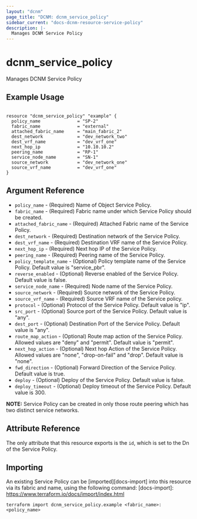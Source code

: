 ```yaml
---
layout: "dcnm"
page_title: "DCNM: dcnm_service_policy"
sidebar_current: "docs-dcnm-resource-service-policy"
description: |-
  Manages DCNM Service Policy
---
```


# dcnm_service_policy

Manages DCNM Service Policy

## Example Usage

```hcl

resource "dcnm_service_policy" "example" {
  policy_name              = "SP-2"
  fabric_name              = "external"
  attached_fabric_name     = "main_fabric_2"
  dest_network             = "dev_network_two"
  dest_vrf_name            = "dev_vrf_one"
  next_hop_ip              = "10.10.10.2"
  peering_name             = "RP-1"
  service_node_name        = "SN-1"
  source_network           = "dev_network_one"
  source_vrf_name          = "dev_vrf_one"
}

```

## Argument Reference

- `policy_name` - (Required) Name of Object Service Policy.
- `fabric_name` - (Required) Fabric name under which Service Policy should be created.
- `attached_fabric_name` - (Required) Attached Fabric name of the Service Policy.
- `dest_network` - (Required) Destination network of the Service Policy.
- `dest_vrf_name` - (Required) Destination VRF name of the Service Policy.
- `next_hop_ip` - (Required) Next hop IP of the Service Policy.
- `peering_name` - (Required) Peering name of the Service Policy.
- `policy_template_name` - (Optional) Policy template name of the Service Policy. Default value is "service_pbr".
- `reverse_enabled` - (Optional) Reverse enabled of the Service Policy. Default value is false.
- `service_node_name` - (Required) Node name of the Service Policy.
- `source_network` - (Required) Source network of the Service Policy.
- `source_vrf_name` - (Required) Source VRF name of the Service policy.
- `protocol` - (Optional) Protocol of the Service Policy. Default value is "ip".
- `src_port` - (Optional) Source port of the Service Policy. Default value is "any".
- `dest_port` - (Optional) Destination Port of the Service Policy. Default value is "any".
- `route_map_action` - (Optional) Route map action of the Service Policy. Allowed values are "deny" and "permit". Default value is "permit".
- `next_hop_action` - (Optional) Next hop Action of the Service Policy. Allowed values are "none", "drop-on-fail" and "drop". Default value is "none".
- `fwd_direction` - (Optional) Forward Direction of the Service Policy. Default value is true.
- `deploy` - (Optional) Deploy of the Service Policy. Default value is false.
- `deploy_timeout` - (Optional) Deploy timeout of the Service Policy. Default value is 300.

**NOTE:** Service Policy can be created in only those route peering which has two distinct service networks.

## Attribute Reference

The only attribute that this resource exports is the `id`, which is set to the
Dn of the Service Policy.

## Importing

An existing Service Policy can be [imported][docs-import] into this resource via its fabric and name, using the following command:
[docs-import]: https://www.terraform.io/docs/import/index.html

```
terraform import dcnm_service_policy.example <fabric_name>:<policy_name>
```
